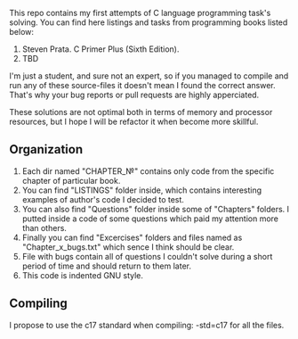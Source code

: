 
This repo contains my first attempts of C language programming task's solving.
You can find here listings and tasks from programming books listed below:

1. Steven Prata. C Primer Plus (Sixth Edition).
2. TBD

I'm just a student, and sure not an expert, so if you managed to compile and run any of these source-files it doesn't mean I found the correct answer.
That's why your bug reports or pull requests are highly apperciated.

These solutions are not optimal both in terms of memory and processor resources, but I hope I will be refactor it when become more skillful.


## Organization

1. Each dir named "CHAPTER_№" contains only code from the specific chapter of particular book.
2. You can find "LISTINGS" folder inside, which contains interesting examples of author's code I decided to test.
3. You can also find "Questions" folder inside some of "Chapters" folders. I putted inside a code of some questions which paid my attention more than others.
4. Finally you can find "Excercises" folders and files named as "Chapter_x_bugs.txt" which sence I think should be clear. 
5. File with bugs contain all of questions I couldn't solve during a short period of time and should return to them later.
6. This code is indented GNU style.

## Compiling

I propose to use the c17 standard when compiling: -std=c17 for all the files.


